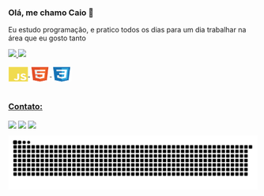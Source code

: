 ### Olá, me chamo Caio 🖖
Eu estudo programação, e pratico todos os dias para um dia trabalhar na área que eu gosto tanto
 <div>
  <a href="https://github.com/CaioWolf/CaioWolf">
  <img height="180em" src="https://github-readme-stats.vercel.app/api?username=CaioWolf&show_icons=true&theme=onedark&include_all_commits=true&count_private=true"/>
  <img height="180em" src="https://github-readme-stats.vercel.app/api/top-langs/?username=CaioWolf&layout=compact&langs_count=6&theme=onedark"/>
</div>
<div style="display: inline_block"><br>
  <img align="center" alt="Js" height="30" width="40" src="https://raw.githubusercontent.com/devicons/devicon/master/icons/javascript/javascript-plain.svg">
  <img align="center" alt="HTML" height="30" width="40" src="https://raw.githubusercontent.com/devicons/devicon/master/icons/html5/html5-original.svg">
  <img align="center" alt="CSS" height="30" width="40" src="https://raw.githubusercontent.com/devicons/devicon/master/icons/css3/css3-original.svg">
</div>
 
 <br>
 
### Contato:
[<img align="center" src="https://img.shields.io/badge/WhatsApp-25D366?style=for-the-badge&logo=whatsapp&logoColor=white"/>](http://api.whatsapp.com/send?phone=559293559436)  [<img align="center" src="https://img.shields.io/badge/LinkedIn-0077B5?style=for-the-badge&logo=linkedin&logoColor=white" />](https://www.linkedin.com/in/caiocosta2022/)
<a href = "mailto:caiocostaviana2016@gmail.com"><img align="center" src="https://img.shields.io/badge/-Gmail-%23333?style=for-the-badge&logo=gmail&logoColor=white" target="_blank"></a>
> 
 
  ![Snake animation](https://github.com/CaioWolf/CaioWolf/blob/output/github-contribution-grid-snake.svg)

</div>
